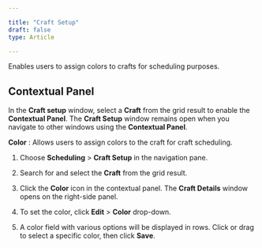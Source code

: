 ```yaml
---  

title: "Craft Setup"  
draft: false 
type: Article

---
```


Enables users to assign colors to crafts for scheduling purposes.

## Contextual Panel

In the **Craft setup** window, select a **Craft** from the grid result to
enable the **Contextual Panel**. The **Craft Setup** window remains open when
you navigate to other windows using the **Contextual Panel**.

**Color** : Allows users to assign colors to the craft for craft scheduling.

  1. Choose **Scheduling** > **Craft Setup** in the navigation pane.

  2. Search for and select the **Craft** from the grid result.

  3. Click the **Color** icon in the contextual panel. The **Craft Details** window opens on the right-side panel.

  4. To set the color, click **Edit** > **Color** drop-down.

  5. A color field with various options will be displayed in rows. Click or drag to select a specific color, then click **Save**.

